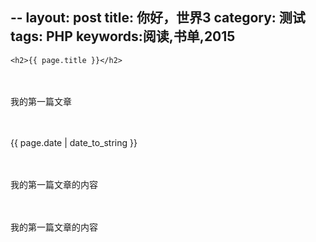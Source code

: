 --
layout: post
title: 你好，世界3
category: 测试
tags: PHP
keywords:阅读,书单,2015
---
	<h2>{{ page.title }}</h2>
　　<p>我的第一篇文章</p>
　　<p>{{ page.date | date_to_string }}</p>
　<p>我的第一篇文章的内容</p>
　<p>我的第一篇文章的内容</p>